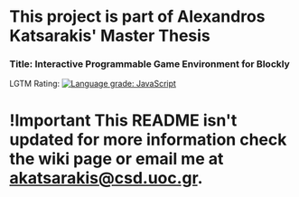 # This project is part of Alexandros Katsarakis' Master Thesis

### Title: Interactive Programmable Game Environment for Blockly

LGTM Rating: [![Language grade: JavaScript](https://img.shields.io/lgtm/grade/javascript/g/alexkatsarakis/GameEnvironment.svg?logo=lgtm&logoWidth=18)](https://lgtm.com/projects/g/alexkatsarakis/GameEnvironment/context:javascript)

# !Important This README isn't updated for more information check the wiki page or email me at akatsarakis@csd.uoc.gr.